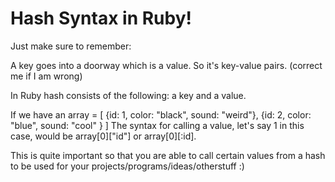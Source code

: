 # Hash Syntax in Ruby!

Just make sure to remember:

A key goes into a doorway which is a value.
So it's key-value pairs. (correct me if I am wrong)

In Ruby hash consists of the following: a key and a value.

If we have an
array = [ {id: 1, color: "black", sound: "weird"}, {id: 2, color: "blue", sound: "cool" } ]
The syntax for calling a value, let's say 1 in this case, would be array[0]["id"] or array[0][:id].

This is quite important so that you are able to call certain values from a hash to be used for your projects/programs/ideas/otherstuff :)
